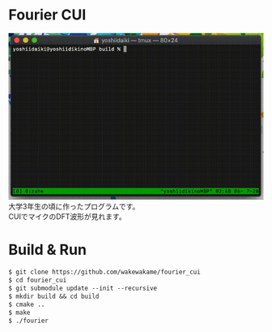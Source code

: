 # Fourier CUI
![demo](https://github.com/wakewakame/fourier_cui/blob/master/demo/demo.gif?raw=true)  
大学3年生の頃に作ったプログラムです。  
CUIでマイクのDFT波形が見れます。  

# Build & Run
```
$ git clone https://github.com/wakewakame/fourier_cui
$ cd fourier_cui
$ git submodule update --init --recursive
$ mkdir build && cd build
$ cmake ..
$ make
$ ./fourier
```
